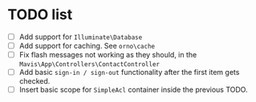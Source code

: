 # TODO list

- [ ] Add support for ```Illuminate\Database```
- [ ] Add support for caching. See ```orno\cache```
- [ ] Fix flash messages not working as they should, in the ```Mavis\App\Controllers\ContactController```
- [ ] Add basic ```sign-in / sign-out``` functionality after the first item gets checked.
- [ ] Insert basic scope for ```SimpleAcl``` container inside the previous TODO.

